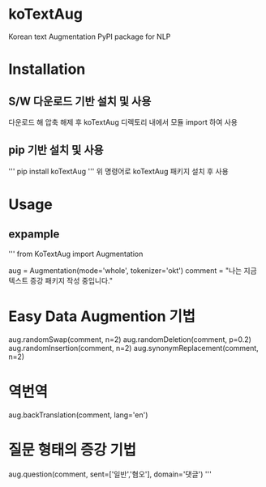 # koTextAug
Korean text Augmentation PyPI package for NLP

# Installation
## S/W 다운로드 기반 설치 및 사용
다운로드 해 압축 해제 후 koTextAug 디렉토리 내에서 모듈 import 하여 사용
## pip 기반 설치 및 사용
'''
pip install koTextAug
'''
위 명령어로 koTextAug 패키지 설치 후 사용

# Usage
## expample
'''
from KoTextAug import Augmentation

aug = Augmentation(mode='whole', tokenizer='okt')
comment = "나는 지금 텍스트 증강 패키지 작성 중입니다."

# Easy Data Augmention 기법
aug.randomSwap(comment, n=2)
aug.randomDeletion(comment, p=0.2)
aug.randomInsertion(comment, n=2)
aug.synonymReplacement(comment, n=2)

# 역번역
aug.backTranslation(comment, lang='en')

# 질문 형태의 증강 기법
aug.question(comment, sent=['일반','혐오'], domain='댓글')
'''
